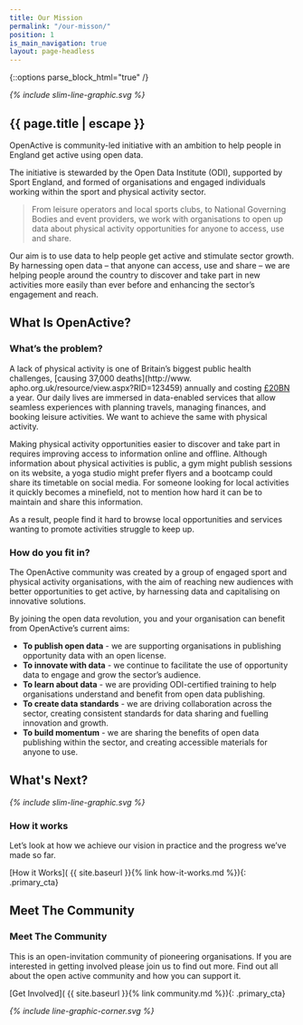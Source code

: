 ```yaml
---
title: Our Mission
permalink: "/our-misson/"
position: 1
is_main_navigation: true
layout: page-headless
---
```


{::options parse_block_html="true" /}


<!--  ---------------->
<!-- HERO BLOCK -->
<!--  ---------------->
<article markdown="0" class="hero--simple">
<i class="line-graphic">{% include slim-line-graphic.svg %}</i>
<div class="one">
<h1>{{ page.title | escape }}</h1>
<p>OpenActive is community-led initiative with an ambition to help people in England get active using open data. </p>
<p>The initiative is stewarded by the Open Data Institute (ODI), supported by Sport England, and formed of organisations and engaged individuals working within the sport and physical activity sector.</p>
</div>
</article>

<!--  ---------------->
<!-- TEXT BLOCK -->
<!--  ---------------->
<article>
<div class="one">

<blockquote>
From leisure operators and local sports clubs, to National Governing Bodies and event providers, we work with organisations to open up data about physical activity opportunities for anyone to access, use and share.
</blockquote>

Our aim is to use data to help people get active and stimulate sector growth.
By harnessing open data – that anyone can access, use and share – we are helping people around the country to discover and take part in new activities more easily than ever before and enhancing the sector’s engagement and reach.
</div>
</article>




<!--  ---------------->
<!-- FIFTY-TEXT BLOCK -->
<!--  ---------------->
<article class="title-row">
<h2 class="sub-heading-two">What Is OpenActive?</h2>
<div class="two">

### What’s the problem?
A lack of physical activity is one of Britain’s biggest public health challenges, [causing 37,000 deaths](http://www. apho.org.uk/resource/view.aspx?RID=123459) annually and costing [£20BN](https://www.gov.uk/government/uploads/system/uploads/attachment_data/file/279657/moving_living_more_inspired_2012.pdf) a year. 
Our daily lives are immersed in data-enabled services that allow seamless experiences with planning travels, managing finances, and booking leisure activities. We want to achieve the same with physical activity.

Making physical activity opportunities easier to discover and take part in requires improving access to information online and offline. Although information about physical activities is public, a gym might publish sessions on its website, a yoga studio might prefer flyers and a bootcamp could share its timetable on social media. For someone looking for local activities it quickly becomes a minefield, not to mention how hard it can be to maintain and share this information.

As a result, people find it hard to browse local opportunities and services wanting to promote activities struggle to keep up.


</div>
<div class="two">

### How do you fit in?
The OpenActive community was created by a group of engaged sport and physical activity organisations, with the aim of reaching new audiences with better opportunities to get active, by harnessing data and capitalising on innovative solutions. 

By joining the open data revolution, you and your organisation can benefit from OpenActive’s current aims:
* **To publish open data** - we are supporting organisations in publishing opportunity data with an open license.
* **To innovate with data** - we continue to facilitate the use of opportunity data to engage and grow the sector’s audience.
* **To learn about data** - we are providing ODI-certified training to help organisations understand and benefit from open data publishing.
* **To create data standards** - we are driving collaboration across the sector, creating consistent standards for data sharing and fuelling innovation and growth.
* **To build momentum** - we are sharing the benefits of open data publishing within the sector, and creating accessible materials for anyone to use.


</div>
</article>


<!--  ---------------->
<!-- HOW IT WORKS CALL TO ACTION -->
<!--  ---------------->
<article markdown="0" class="call_to_action--full-width">
<h2 class="sub-heading-two">What's Next?</h2>
<i class="line-graphic">{% include slim-line-graphic.svg %}</i>
<div markdown="1" class="one">

### How it works
Let’s look at how we achieve our vision in practice and the progress we’ve made so far.

[How it Works]( {{ site.baseurl }}{% link how-it-works.md %}){: .primary_cta}

</div>
<figure>
<div class="mask"></div>
<div class="triangle"></div>
<div class="stripe"></div>
<div class="image" style="background: url({{ site.baseurl }}/assets/images/sideplank.jpg)center center / cover no-repeat;"></div>
</figure>
</article>


<!--  ---------------->
<!-- COMMUNITY CALL TO ACTION -->
<!--  ---------------->
<article class="call_to_action--wide">
<h2 class="sub-heading-two">Meet The Community</h2>

<div class="one">

### Meet The Community
This is an open-invitation community of pioneering organisations. If you are interested in getting involved please join us to find out more.
Find out all about the open active community and how you can support it.

[Get Involved]( {{ site.baseurl }}{% link community.md %}){: .primary_cta}

<i class="line-graphic">{% include line-graphic-corner.svg %}</i>

</div>
</article>
